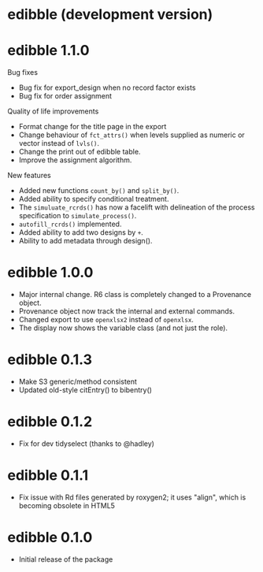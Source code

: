 # edibble (development version)

# edibble 1.1.0


Bug fixes

* Bug fix for export_design when no record factor exists
* Bug fix for order assignment

Quality of life improvements

* Format change for the title page in the export
* Change behaviour of `fct_attrs()` when levels supplied as numeric or vector 
  instead of `lvls()`. 
* Change the print out of edibble table.
* Improve the assignment algorithm.

New features 

* Added new functions `count_by()` and `split_by()`.
* Added ability to specify conditional treatment.
* The `simuluate_rcrds()` has now a facelift with delineation of the process specification to `simulate_process()`. 
* `autofill_rcrds()` implemented.
* Added ability to add two designs by `+`.
* Ability to add metadata through design().



# edibble 1.0.0

* Major internal change. R6 class is completely changed to a Provenance object.
* Provenance object now track the internal and external commands. 
* Changed export to use `openxlsx2` instead of `openxlsx`. 
* The display now shows the variable class (and not just the role).

# edibble 0.1.3

* Make S3 generic/method consistent
* Updated old-style citEntry() to bibentry()

# edibble 0.1.2

* Fix for dev tidyselect (thanks to @hadley)

# edibble 0.1.1

* Fix issue with Rd files generated by roxygen2; it uses "align", which is becoming obsolete in HTML5

# edibble 0.1.0

* Initial release of the package

